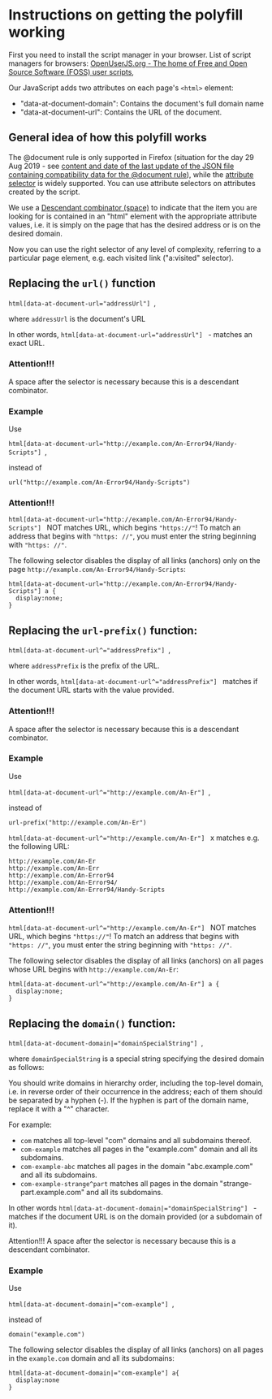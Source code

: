 # Instructions on getting the polyfill working

First you need to install the script manager in your browser. List of script managers for browsers:
[OpenUserJS.org - The home of Free and Open Source Software (FOSS) user scripts](https://github.com/OpenUserJS/OpenUserJS.org/wiki/Userscript-Beginners-HOWTO), 




Our JavaScript adds two attributes on each page's `<html>` element:

* "data-at-document-domain": Contains the document's full domain name
* "data-at-document-url": Contains the URL of the document.

## General idea of how this polyfill works

The @document rule is only supported in Firefox (situation for the day 29 Aug 2019 - see  [content and date of the last update of the JSON file containing compatibility data for the @document rule](https://github.com/mdn/browser-compat-data/blob/master/css/at-rules/document.json)), while the [attribute selector](https://developer.mozilla.org/en-US/docs/Web/CSS/Attribute_selectors) is widely supported.
You can use attribute selectors on attributes created by the script.

We use a [Descendant combinator (space)](https://developer.mozilla.org/en-US/docs/Web/CSS/Descendant_combinator) to indicate that the item you are looking for is contained in an "html" element with the appropriate attribute values, i.e. it is simply on the page that has the desired address or is on the desired domain.

Now you can use the right selector of any level of complexity, referring to a particular page element, e.g. each visited link ("a:visited" selector).


## Replacing the `url()` function

`html[data-at-document-url="addressUrl"] `,

where `addressUrl` is the document's URL

In other words, `html[data-at-document-url="addressUrl"] ` - matches an exact URL.

### Attention!!!

A space after the selector is necessary because this is a descendant combinator.

### Example

Use

`html[data-at-document-url="http://example.com/An-Error94/Handy-Scripts"] `,

instead of

```
url("http://example.com/An-Error94/Handy-Scripts")
```

### Attention!!!

```html[data-at-document-url="http://example.com/An-Error94/Handy-Scripts"] ``` NOT matches URL, which begins `"https://"`! To match an address that begins with `"https: //"`, you must enter the string beginning with `"https: //"`.

The following selector disables the display of all links (anchors) only on the page `http://example.com/An-Error94/Handy-Scripts`:

```
html[data-at-document-url="http://example.com/An-Error94/Handy-Scripts"] a {
  display:none;
}
```

## Replacing the `url-prefix()` function:

```html[data-at-document-url^="addressPrefix"] ```,

where `addressPrefix` is the prefix of the URL.

In other words, `html[data-at-document-url^="addressPrefix"] ` matches if the document URL starts with the value provided.

### Attention!!!

A space after the selector is necessary because this is a descendant combinator.

### Example

Use

```html[data-at-document-url^="http://example.com/An-Er"] ```,

instead of

```
url-prefix("http://example.com/An-Er")
```

```html[data-at-document-url^="http://example.com/An-Er"] ``` x matches e.g. the following URL:

```
http://example.com/An-Er
http://example.com/An-Err
http://example.com/An-Error94
http://example.com/An-Error94/
http://example.com/An-Error94/Handy-Scripts
```

### Attention!!!

```html[data-at-document-url^="http://example.com/An-Er"] ``` NOT matches URL, which begins `"https://"`! To match an address that begins with `"https: //"`, you must enter the string beginning with `"https: //"`.

The following selector disables the display of all links (anchors) on all pages whose URL begins with `http://example.com/An-Er`:

```
html[data-at-document-url^="http://example.com/An-Er"] a {
  display:none;
}
```

## Replacing the `domain()` function:

`html[data-at-document-domain|="domainSpecialString"] `,

where `domainSpecialString` is a special string specifying the desired domain as follows:

You should write domains in hierarchy order, including the top-level domain, i.e. in reverse order of their occurrence in the address; each of them should be separated by a hyphen (-). If the hyphen is part of the domain name, replace it with a "^" character.

For example:

* `com` matches all top-level "com" domains and all subdomains thereof.
* `com-example` matches all pages in the "example.com" domain and all its subdomains.
* `com-example-abc` matches all pages in the domain "abc.example.com" and all its subdomains.
* `com-example-strange^part` matches all pages in the domain "strange-part.example.com" and all its subdomains.

In other words `html[data-at-document-domain|="domainSpecialString"] ` - matches if the document URL is on the domain provided (or a subdomain of it).

Attention!!!
A space after the selector is necessary because this is a descendant combinator.

### Example

Use

```html[data-at-document-domain|="com-example"] ```,

instead of

```
domain("example.com")
```

The following selector disables the display of all links (anchors) on all pages in the `example.com` domain and all its subdomains:

```
html[data-at-document-domain|="com-example"] a{
  display:none
}
```
